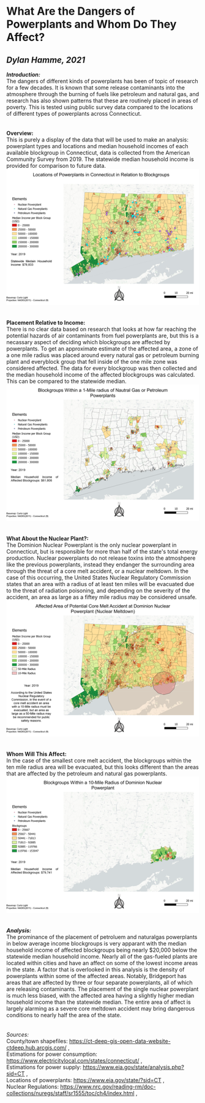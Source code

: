 # What Are the Dangers of Powerplants and Whom Do They Affect?
## *Dylan Hamme, 2021*

***Introduction:*** 
<br>
The dangers of different kinds of powerplants has been of topic of research for a few decades. It is known that some release contaminants into the atmosphere through the burning of fuels like petroleum and natural gas, and research has also shown patterns that these are routinely placed in areas of poverty. This is  tested using public survey data compared to the locations of different types of powerplants across Connecticut. 
<br>
<br>
<br>
**Overview:**
<br>
This is purely a display of the data that will be used to make an analysis: powerplant types and locations and median household incomes of each available blockgroup in Connecticut, data is collected from the American Community Survey from 2019. The statewide median household income is provided for comparison to future data.
<br>
<img src="images/Overview.jpg">
<br>
<br>
<br>
**Placement Relative to Income:**
<br>
There is no clear data based on research that looks at how far reaching the potential hazards of air contaminants from fuel powerplants are, but this is a necassary aspect of deciding which blockgroups are affected by powerplants. To get an approximate estimate of the affected area, a zone of a one mile radius was placed around every natural gas or petroleum burning plant and everyblock group that fell inside of the one mile zone was considered affected. The data for every blockgroup was then collected and the median household income of the affected blockgroups was calculated. This can be compared to the statewide median.
<br>
<img src="images/Affected_Blockgroups.png">
<br>
<br>
<br>
**What About the Nuclear Plant?:**
<br>
The Dominion Nuclear Powerplant is the only nuclear powerplant in Connecticut, but is responsible for more than half of the state's total energy production. Nuclear powerplants do not release toxins into the atmoshpere like the previous powerplants, instead they endanger the surrounding area through the threat of a core melt accident, or a nuclear meltdown. In the case of this occurring, the United States Nuclear Regulatory Commission states that an area with a radius of at least ten miles will be evacuated due to the threat of radiation poisoning, and depending on the severity of the accident, an area as large as a fiftey mile radius may be considered unsafe.
<br>
<img src="images/Nuclear_Radius.png">
<br>
<br>
<br>
**Whom Will This Affect:**
<br>
In the case of the smallest core melt accident, the blockgroups within the ten mile radius area will be evacuated, but this looks different than the areas that are affected by the petroleum and natural gas powerplants.
<br>
<img src="images/Nuclear_Bloackgroups.png">
<br>
<br>
<br>
***Analysis:***
<br>
The prominance of the placement of petroluem and naturalgas powerplants in below average income blockgroups is very apparant with the median household income of affected blockgroups being nearly $20,000 below the statewide median household income. Nearly all of the gas-fueled plants are located within cities and have an affect on some of the lowest income areas in the state. A factor that is overlooked in this analysis is the density of powerplants within some of the affected areas. Notably, Bridgeport has areas that are affected by three or four separate powerplants, all of which are releasing contaminants. The placement of the single nuclear powerplant is much less biased, with the affected area having a slightly higher median household income than the statewide median. The entire area of affect is largely alarming as a severe core meltdown accident may bring dangerous conditions to nearly half the area of the state.
<br>
<br>
<br>
*Sources:*
<br>
County/town shapefiles: https://ct-deep-gis-open-data-website-ctdeep.hub.arcgis.com/ ,
<br>
Estimations for power consumption: https://www.electricitylocal.com/states/connecticut/ ,
<br>
Estimations for power supply: https://www.eia.gov/state/analysis.php?sid=CT ,
<br>
Locations of powerplants: https://www.eia.gov/state/?sid=CT ,
<br>
Nuclear Regulations: https://www.nrc.gov/reading-rm/doc-collections/nuregs/staff/sr1555/toc/ch4/index.html ,
